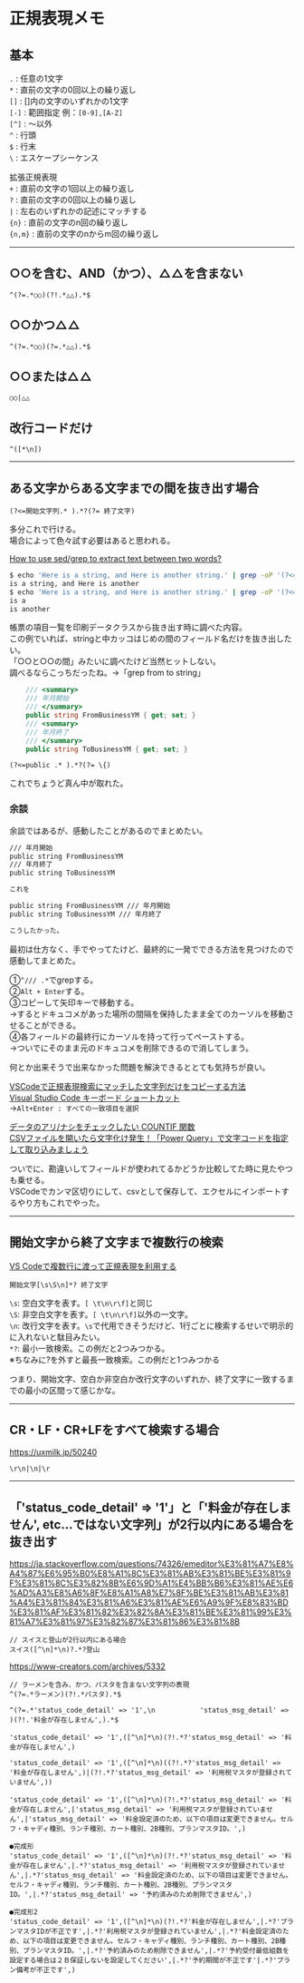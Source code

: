 # 正規表現メモ

## 基本

`.` : 任意の1文字  
`*` : 直前の文字の0回以上の繰り返し  
`[]` : []内の文字のいずれかの1文字  
`[-]` : 範囲指定 例：`[0-9],[A-Z]`  
`[^]` : ～以外  
`^` : 行頭  
`$` : 行末  
`\` : エスケープシーケンス  

拡張正規表現  
`+` : 直前の文字の1回以上の繰り返し  
`?` : 直前の文字の0回以上の繰り返し  
`|` : 左右のいずれかの記述にマッチする  
`{n}` : 直前の文字のn回の繰り返し  
`{n,m}` : 直前の文字のnからm回の繰り返し  

---

## ○○を含む、AND（かつ）、△△を含まない

```regexp
^(?=.*○○)(?!.*△△).*$
```

## ○○かつ△△

```regexp
^(?=.*○○)(?=.*△△).*$
```

## ○○または△△

```regexp
○○|△△
```

## 改行コードだけ

```regexp
^([*\n])
```

---

## ある文字からある文字までの間を抜き出す場合

``` regexp
(?<=開始文字列.* ).*?(?= 終了文字)
```

多分これで行ける。  
場合によって色々試す必要はあると思われる。  

[How to use sed/grep to extract text between two words?](https://stackoverflow.com/questions/13242469/how-to-use-sed-grep-to-extract-text-between-two-words)  

``` bash
$ echo 'Here is a string, and Here is another string.' | grep -oP '(?<=Here).*(?=string)' # Greedy match
is a string, and Here is another 
$ echo 'Here is a string, and Here is another string.' | grep -oP '(?<=Here).*?(?=string)' # Non-greedy match (Notice the '?' after '*' in .*)
is a 
is another 
```

帳票の項目一覧を印刷データクラスから抜き出す時に調べた内容。  
この例でいれば、stringと中カッコはじめの間のフィールド名だけを抜き出したい。  
「○○と○○の間」みたいに調べたけど当然ヒットしない。  
調べるならこっちだったね。→「grep from to string」  

``` C#
    /// <summary>
    /// 年月開始
    /// </summary>
    public string FromBusinessYM { get; set; }
    /// <summary>
    /// 年月終了
    /// </summary>
    public string ToBusinessYM { get; set; }
```

``` regexp
(?<=public .* ).*?(?= \{)
```

これでちょうど真ん中が取れた。  

### 余談

余談ではあるが、感動したことがあるのでまとめたい。  

``` txt
/// 年月開始
public string FromBusinessYM 
/// 年月終了
public string ToBusinessYM 

これを

public string FromBusinessYM /// 年月開始
public string ToBusinessYM /// 年月終了

こうしたかった。
```

最初は仕方なく、手でやってたけど、最終的に一発でできる方法を見つけたので感動してまとめた。  

①`^/// .*`でgrepする。  
②`Alt + Enter`する。  
③コピーして矢印キーで移動する。  
→するとドキュコメがあった場所の間隔を保持したまま全てのカーソルを移動させることができる。  
④各フィールドの最終行にカーソルを持って行ってペーストする。  
→ついでにそのまま元のドキュコメを削除できるので消してしまう。  

何とか出来そうで出来なかった問題を解決できるととても気持ちが良い。  

[VSCodeで正規表現検索にマッチした文字列だけをコピーする方法](https://www.exceedsystem.net/2020/11/21/how-to-copy-regex-search-results-in-vscode/)  
[Visual Studio Code キーボード ショートカット](https://qiita.com/oruponu/items/ae9c720d4522c1606daf)  
→`Alt+Enter : すべての一致項目を選択`  

[データのアリ/ナシをチェックしたい COUNTIF 関数](https://www.crie.co.jp/chokotech/detail/4/)  
[CSVファイルを開いたら文字化け発生！「Power Query」で文字コードを指定して取り込みましょう](https://forest.watch.impress.co.jp/docs/serial/exceltips/1290315.html)  

ついでに、勘違いしてフィールドが使われてるかどうか比較してた時に見たやつも乗せる。  
VSCodeでカンマ区切りにして、csvとして保存して、エクセルにインポートするやり方もこれでやった。  

---

## 開始文字から終了文字まで複数行の検索

[VS Codeで複数行に渡って正規表現を利用する](https://qiita.com/birdwatcher/items/dee34a11619b11e1fe81)  

```regexp
開始文字[\s\S\n]*? 終了文字
```

`\s`: 空白文字を表す。`[ \t\n\r\f]`と同じ  
`\S`: 非空白文字を表す。`[ \t\n\r\f]`以外の一文字。  
`\n`: 改行文字を表す。`\s`で代用できそうだけど、1行ごとに検索するせいで明示的に入れないと駄目みたい。  
`*?`: 最小一致検索。この例だと2つみつかる。  
※ちなみに?を外すと最長一致検索。この例だと1つみつかる  

つまり、開始文字、空白か非空白か改行文字のいずれか、終了文字に一致するまでの最小の区間って感じかな。  

---

## CR・LF・CR+LFをすべて検索する場合

<https://uxmilk.jp/50240>  

```regexp
\r\n|\n|\r
```

---

## 「'status_code_detail' => '1'」と「'料金が存在しません', etc...ではない文字列」が2行以内にある場合を抜き出す

<https://ja.stackoverflow.com/questions/74326/emeditor%E3%81%A7%E8%A4%87%E6%95%B0%E8%A1%8C%E3%81%AB%E3%81%BE%E3%81%9F%E3%81%8C%E3%82%8B%E6%9D%A1%E4%BB%B6%E3%81%AE%E6%AD%A3%E8%A6%8F%E8%A1%A8%E7%8F%BE%E3%81%AB%E3%81%A4%E3%81%84%E3%81%A6%E3%81%AE%E6%A9%9F%E8%83%BD%E3%81%AF%E3%81%82%E3%82%8A%E3%81%BE%E3%81%99%E3%81%A7%E3%81%97%E3%82%87%E3%81%86%E3%81%8B>  

``` regexp
// スイスと登山が2行以内にある場合
スイス([^\n]*\n)?.*?登山
```

<https://www-creators.com/archives/5332>  

``` regexp
// ラーメンを含み、かつ、パスタを含まない文字列の表現
^(?=.*ラーメン)(?!.*パスタ).*$
```

``` regexp
^(?=.*'status_code_detail' => '1',\n           'status_msg_detail' => )(?!.'料金が存在しません',).*$

'status_code_detail' => '1',([^\n]*\n)(?!.*?'status_msg_detail' => '料金が存在しません',)

'status_code_detail' => '1',([^\n]*\n)((?!.*?'status_msg_detail' => '料金が存在しません',)|(?!.*?'status_msg_detail' => '利用税マスタが登録されていません',))

'status_code_detail' => '1',([^\n]*\n)(?!.*?'status_msg_detail' => '料金が存在しません',|'status_msg_detail' => '利用税マスタが登録されていません',|'status_msg_detail' => '料金設定済のため、以下の項目は変更できません。セルフ・キャディ種別、ランチ種別、カート種別、2B種別、プランマスタID。',)

●完成形
'status_code_detail' => '1',([^\n]*\n)(?!.*?'status_msg_detail' => '料金が存在しません',|.*?'status_msg_detail' => '利用税マスタが登録されていません',|.*?'status_msg_detail' => '料金設定済のため、以下の項目は変更できません。セルフ・キャディ種別、ランチ種別、カート種別、2B種別、プランマスタID。',|.*?'status_msg_detail' => '予約済みのため削除できません',)

●完成形2
'status_code_detail' => '1',([^\n]*\n)(?!.*?'料金が存在しません',|.*?'プランマスタIDが不正です',|.*?'利用税マスタが登録されていません',|.*?'料金設定済のため、以下の項目は変更できません。セルフ・キャディ種別、ランチ種別、カート種別、2B種別、プランマスタID。',|.*?'予約済みのため削除できません',|.*?'予約受付最低組数を設定する場合は２Ｂ保証しないを設定してください',|.*?'予約期間が不正です'|.*?'プラン備考が不正です',)
```
